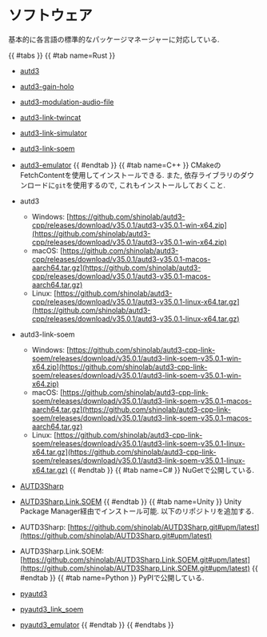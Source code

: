 # ソフトウェア

基本的に各言語の標準的なパッケージマネージャーに対応している.

{{ #tabs }}
{{ #tab name=Rust }}
- [autd3](https://crates.io/crates/autd3)
- [autd3-gain-holo](https://crates.io/crates/autd3-gain-holo)
- [autd3-modulation-audio-file](https://crates.io/crates/autd3-modulation-audio-file)
- [autd3-link-twincat](https://crates.io/crates/autd3-link-twincat)
- [autd3-link-simulator](https://crates.io/crates/autd3-link-simulator)
- [autd3-link-soem](https://crates.io/crates/autd3-link-soem)
- [autd3-emulator](https://crates.io/crates/autd3-emulator)
{{ #endtab }}
{{ #tab name=C++ }}
CMakeのFetchContentを使用してインストールできる.
また, 依存ライブラリのダウンロードに`git`を使用するので, これもインストールしておくこと.

- autd3
    - Windows: [https://github.com/shinolab/autd3-cpp/releases/download/v35.0.1/autd3-v35.0.1-win-x64.zip](https://github.com/shinolab/autd3-cpp/releases/download/v35.0.1/autd3-v35.0.1-win-x64.zip)
    - macOS: [https://github.com/shinolab/autd3-cpp/releases/download/v35.0.1/autd3-v35.0.1-macos-aarch64.tar.gz](https://github.com/shinolab/autd3-cpp/releases/download/v35.0.1/autd3-v35.0.1-macos-aarch64.tar.gz)
    - Linux: [https://github.com/shinolab/autd3-cpp/releases/download/v35.0.1/autd3-v35.0.1-linux-x64.tar.gz](https://github.com/shinolab/autd3-cpp/releases/download/v35.0.1/autd3-v35.0.1-linux-x64.tar.gz)
- autd3-link-soem
    - Windows: [https://github.com/shinolab/autd3-cpp-link-soem/releases/download/v35.0.1/autd3-link-soem-v35.0.1-win-x64.zip](https://github.com/shinolab/autd3-cpp-link-soem/releases/download/v35.0.1/autd3-link-soem-v35.0.1-win-x64.zip)
    - macOS: [https://github.com/shinolab/autd3-cpp-link-soem/releases/download/v35.0.1/autd3-link-soem-v35.0.1-macos-aarch64.tar.gz](https://github.com/shinolab/autd3-cpp-link-soem/releases/download/v35.0.1/autd3-link-soem-v35.0.1-macos-aarch64.tar.gz)
    - Linux: [https://github.com/shinolab/autd3-cpp-link-soem/releases/download/v35.0.1/autd3-link-soem-v35.0.1-linux-x64.tar.gz](https://github.com/shinolab/autd3-cpp-link-soem/releases/download/v35.0.1/autd3-link-soem-v35.0.1-linux-x64.tar.gz)
{{ #endtab }}
{{ #tab name=C# }}
NuGetで公開している.

- [AUTD3Sharp](https://www.nuget.org/packages/AUTD3Sharp)
- [AUTD3Sharp.Link.SOEM](https://www.nuget.org/packages/AUTD3Sharp.Link.SOEM)
{{ #endtab }}
{{ #tab name=Unity }}
Unity Package Manager経由でインストール可能.
以下のリポジトリを追加する.
- AUTD3Sharp: [https://github.com/shinolab/AUTD3Sharp.git#upm/latest](https://github.com/shinolab/AUTD3Sharp.git#upm/latest)
- AUTD3Sharp.Link.SOEM: [https://github.com/shinolab/AUTD3Sharp.Link.SOEM.git#upm/latest](https://github.com/shinolab/AUTD3Sharp.Link.SOEM.git#upm/latest)
{{ #endtab }}
{{ #tab name=Python }}
PyPIで公開している.

- [pyautd3](https://pypi.org/project/pyautd3/)
- [pyautd3_link_soem](https://pypi.org/project/pyautd3_link_soem/)
- [pyautd3_emulator](https://pypi.org/project/pyautd3_emulator/)
{{ #endtab }}
{{ #endtabs }}
